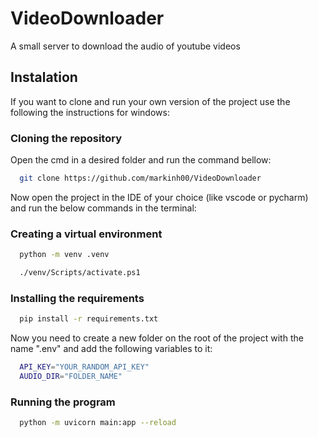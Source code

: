
# VideoDownloader
A small server to download the audio of youtube videos


## Instalation

If you want to clone and run your own version of the project use the following the instructions for windows:

### Cloning the repository
Open the cmd in a desired folder and run the command bellow:
```bash
  git clone https://github.com/markinh00/VideoDownloader
```
Now open the project in the IDE of your choice (like vscode or pycharm) and run the below commands in the terminal:
### Creating a virtual environment
```bash
  python -m venv .venv
```
```bash
  ./venv/Scripts/activate.ps1
```
### Installing the requirements
```bash
  pip install -r requirements.txt
```

Now you need to create a new folder on the root of the project with the name ".env" and add the following variables to it:
```bash
  API_KEY="YOUR_RANDOM_API_KEY"
  AUDIO_DIR="FOLDER_NAME"
```

### Running the program
```bash
  python -m uvicorn main:app --reload
```
